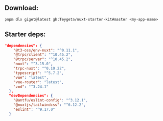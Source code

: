 ## Download:
`pnpm dlx giget@latest gh:Teygeta/nuxt-starter-kit#master <my-app-name>`

## Starter deps:
```json
"dependencies": {
    "@t3-oss/env-nuxt": "^0.11.1",
    "@trpc/client": "^10.45.2",
    "@trpc/server": "^10.45.2",
    "nuxt": "^3.15.0",
    "trpc-nuxt": "^0.10.22",
    "typescript": "^5.7.2",
    "vue": "latest",
    "vue-router": "latest",
    "zod": "^3.24.1"
  },
  "devDependencies": {
    "@antfu/eslint-config": "^3.12.1",
    "@nuxtjs/tailwindcss": "^6.12.2",
    "eslint": "^9.17.0"
  }
```
